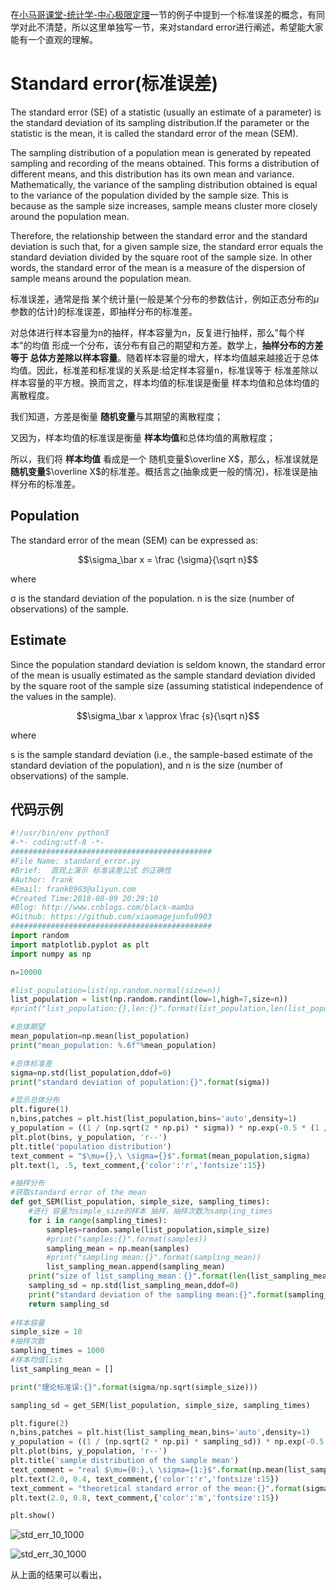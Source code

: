 在[小马哥课堂-统计学-中心极限定理](http://www.cnblogs.com/black-mamba/p/9446921.html)一节的例子中提到一个标准误差的概念，有同学对此不清楚，所以这里单独写一节，来对standard error进行阐述，希望能大家能有一个直观的理解。

# Standard error(标准误差)

The standard error (SE) of a statistic (usually an estimate of a parameter) is the standard deviation of its sampling distribution.If the parameter or the statistic is the mean, it is called the standard error of the mean (SEM).

The sampling distribution of a population mean is generated by repeated sampling and recording of the means obtained. This forms a distribution of different means, and this distribution has its own mean and variance. Mathematically, the variance of the sampling distribution obtained is equal to the variance of the population divided by the sample size. This is because as the sample size increases, sample means cluster more closely around the population mean.

Therefore, the relationship between the standard error and the standard deviation is such that, for a given sample size, the standard error equals the standard deviation divided by the square root of the sample size. In other words, the standard error of the mean is a measure of the dispersion of sample means around the population mean.

标准误差，通常是指  某个统计量(一般是某个分布的参数估计，例如正态分布的$\mu$参数的估计)的标准误差，即抽样分布的标准差。

对总体进行样本容量为n的抽样，样本容量为n，反复进行抽样，那么"每个样本"的均值 形成一个分布，该分布有自己的期望和方差。数学上，**抽样分布的方差等于 总体方差除以样本容量**。随着样本容量的增大，样本均值越来越接近于总体均值。因此，标准差和标准误的关系是:给定样本容量n，标准误等于 标准差除以  样本容量的平方根。换而言之，样本均值的标准误是衡量 样本均值和总体均值的离散程度。

我们知道，方差是衡量 **随机变量**与其期望的离散程度；

又因为，样本均值的标准误是衡量 **样本均值**和总体均值的离散程度；

所以，我们将 **样本均值** 看成是一个 随机变量$\overline X$，那么，标准误就是 **随机变量**$\overline X$的标准差。概括言之(抽象成更一般的情况)，标准误是抽样分布的标准差。

## Population

The standard error of the mean (SEM) can be expressed as:

$$\sigma_\bar x = \frac {\sigma}{\sqrt n}$$

where

σ is the standard deviation of the population.
n is the size (number of observations) of the sample.

## Estimate

Since the population standard deviation is seldom known, the standard error of the mean is usually estimated as the sample standard deviation divided by the square root of the sample size (assuming statistical independence of the values in the sample).

$$\sigma_\bar x \approx \frac {s}{\sqrt n}$$

where

s is the sample standard deviation (i.e., the sample-based estimate of the standard deviation of the population), and
n is the size (number of observations) of the sample.

## 代码示例

```python
#!/usr/bin/env python3
#-*- coding:utf-8 -*-
#############################################
#File Name: standard_error.py
#Brief:  直观上演示 标准误差公式 的正确性
#Author: frank
#Email: frank0903@aliyun.com
#Created Time:2018-08-09 20:29:10
#Blog: http://www.cnblogs.com/black-mamba
#Github: https://github.com/xiaomagejunfu0903 
#############################################
import random
import matplotlib.pyplot as plt
import numpy as np

n=10000

#list_population=list(np.random.normal(size=n))
list_population = list(np.random.randint(low=1,high=7,size=n))
#print("list_population:{},len:{}".format(list_population,len(list_population)))

#总体期望
mean_population=np.mean(list_population)
print("mean_population: %.6f"%mean_population)

#总体标准差
sigma=np.std(list_population,ddof=0)
print("standard deviation of population:{}".format(sigma))

#显示总体分布
plt.figure(1)
n,bins,patches = plt.hist(list_population,bins='auto',density=1)
y_population = ((1 / (np.sqrt(2 * np.pi) * sigma)) * np.exp(-0.5 * (1 / sigma * (bins - mean_population))**2))
plt.plot(bins, y_population, 'r--')
plt.title('population distribution')
text_comment = "$\mu={},\ \sigma={}$".format(mean_population,sigma)
plt.text(1, .5, text_comment,{'color':'r','fontsize':15})

#抽样分布
#获取standard error of the mean
def get_SEM(list_population, simple_size, sampling_times):
    #进行 容量为simple_size的样本 抽样，抽样次数为sampling_times
    for i in range(sampling_times):
        samples=random.sample(list_population,simple_size)
        #print("samples:{}".format(samples))
        sampling_mean = np.mean(samples)
        #print("sampling mean:{}".format(sampling_mean))
        list_sampling_mean.append(sampling_mean)
    print("size of list_sampling_mean：{}".format(len(list_sampling_mean)))
    sampling_sd = np.std(list_sampling_mean,ddof=0)
    print("standard deviation of the sampling mean:{}".format(sampling_sd))
    return sampling_sd
    
#样本容量
simple_size = 10
#抽样次数
sampling_times = 1000
#样本均值list
list_sampling_mean = []

print("理论标准误:{}".format(sigma/np.sqrt(simple_size)))

sampling_sd = get_SEM(list_population, simple_size, sampling_times)

plt.figure(2)
n,bins,patches = plt.hist(list_sampling_mean,bins='auto',density=1)
y_population = ((1 / (np.sqrt(2 * np.pi) * sampling_sd)) * np.exp(-0.5 * (1 / sampling_sd * (bins - np.mean(list_sampling_mean)))**2))
plt.plot(bins, y_population, 'r--')
plt.title('sample distribution of the sample mean')
text_comment = "real $\mu={0:},\ \sigma={1:}$".format(np.mean(list_sampling_mean),sampling_sd)
plt.text(2.0, 0.4, text_comment,{'color':'r','fontsize':15})
text_comment = "theoretical standard error of the mean:{}".format(sigma/np.sqrt(simple_size))
plt.text(2.0, 0.8, text_comment,{'color':'m','fontsize':15})

plt.show()
```



![std_err_10_1000](/home/frank/workspace/math/statistics/xiaomage/standard_error/std_err_10_1000.png)



![std_err_30_1000](/home/frank/workspace/math/statistics/xiaomage/standard_error/std_err_30_1000.png)

从上面的结果可以看出，